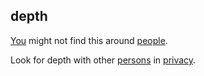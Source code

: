 ## depth

[You](you.md) might not find this around [people](people.md).  

Look for depth with other [persons](person.md) in [privacy](privacy.md).  
